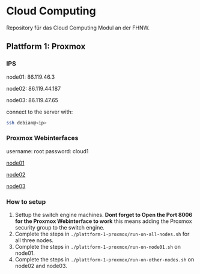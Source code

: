 # Cloud Computing

Repository für das Cloud Computing Modul an der FHNW.

## Plattform 1: Proxmox

### IPS

node01: 86.119.46.3

node02: 86.119.44.187

node03: 86.119.47.65

connect to the server with:

```sh
ssh debian@<ip>
```

### Proxmox Webinterfaces

username: root
password: cloud1

[node01](https://86.119.46.3:8006/)

[node02](https://86.119.44.187:8006/)

[node03](https://86.119.47.65:8006/)

### How to setup

1. Settup the switch engine machines.
    **Dont forget to Open the Port 8006 for the Proxmox Webinterface to work**
    this means adding the Proxmox security group to the switch engine.
2. Complete the steps in `./plattform-1-proxmox/run-on-all-nodes.sh`
for all three nodes.
3. Complete the steps in `./plattform-1-proxmox/run-on-node01.sh` on node01.
4. Complete the steps in `./plattform-1-proxmox/run-on-other-nodes.sh` on
node02 and node03.
